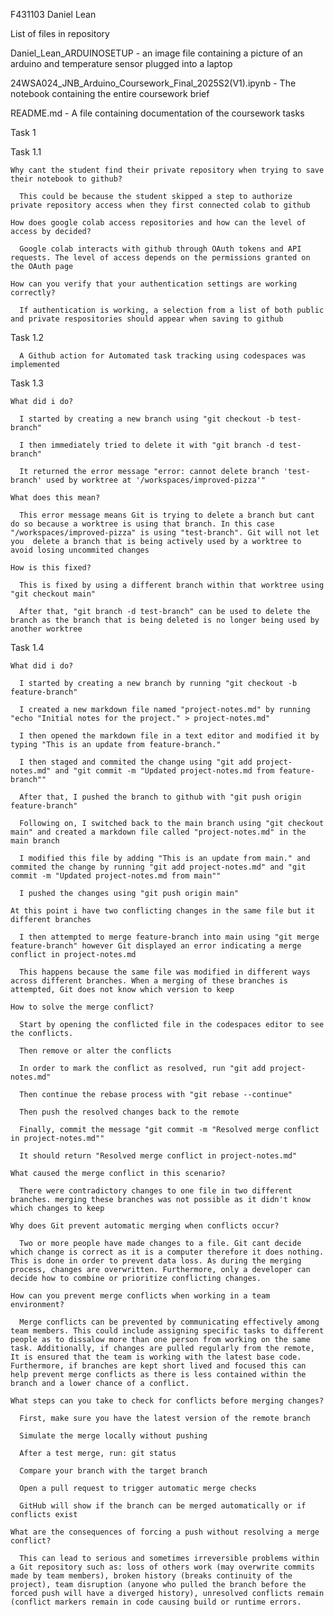 F431103
Daniel Lean

List of files in repository

  Daniel_Lean_ARDUINOSETUP - an image file containing a picture of an arduino and temperature sensor plugged into a laptop
  
  24WSA024_JNB_Arduino_Coursework_Final_2025S2(V1).ipynb - The notebook containing the entire coursework brief
  
  README.md - A file containing documentation of the coursework tasks

Task 1

  Task 1.1 

    Why cant the student find their private repository when trying to save their notebook to github?

      This could be because the student skipped a step to authorize private repository access when they first connected colab to github

    How does google colab access repositories and how can the level of access by decided?

      Google colab interacts with github through OAuth tokens and API requests. The level of access depends on the permissions granted on the OAuth page

    How can you verify that your authentication settings are working correctly?

      If authentication is working, a selection from a list of both public and private respositories should appear when saving to github
      

  Task 1.2

      A Github action for Automated task tracking using codespaces was implemented
      

  Task 1.3

    What did i do?
    
      I started by creating a new branch using "git checkout -b test-branch"

      I then immediately tried to delete it with "git branch -d test-branch"

      It returned the error message "error: cannot delete branch 'test-branch' used by worktree at '/workspaces/improved-pizza'"

    What does this mean?
    
      This error message means Git is trying to delete a branch but cant do so because a worktree is using that branch. In this case "/workspaces/improved-pizza" is using "test-branch". Git will not let you  delete a branch that is being actively used by a worktree to avoid losing uncommited changes

    How is this fixed?

      This is fixed by using a different branch within that worktree using "git checkout main"

      After that, "git branch -d test-branch" can be used to delete the branch as the branch that is being deleted is no longer being used by another worktree
      

  Task 1.4

    What did i do?

      I started by creating a new branch by running "git checkout -b feature-branch"

      I created a new markdown file named "project-notes.md" by running "echo "Initial notes for the project." > project-notes.md"

      I then opened the markdown file in a text editor and modified it by typing "This is an update from feature-branch."

      I then staged and commited the change using "git add project-notes.md" and "git commit -m "Updated project-notes.md from feature-branch""

      After that, I pushed the branch to github with "git push origin feature-branch"

      Following on, I switched back to the main branch using "git checkout main" and created a markdown file called "project-notes.md" in the main branch

      I modified this file by adding "This is an update from main." and commited the change by running "git add project-notes.md" and "git commit -m "Updated project-notes.md from main""

      I pushed the changes using "git push origin main"

    At this point i have two conflicting changes in the same file but it different branches

      I then attempted to merge feature-branch into main using "git merge feature-branch" however Git displayed an error indicating a merge conflict in project-notes.md 

      This happens because the same file was modified in different ways across different branches. When a merging of these branches is attempted, Git does not know which version to keep

    How to solve the merge conflict?

      Start by opening the conflicted file in the codespaces editor to see the conflicts. 

      Then remove or alter the conflicts

      In order to mark the conflict as resolved, run "git add project-notes.md"

      Then continue the rebase process with "git rebase --continue"

      Then push the resolved changes back to the remote

      Finally, commit the message "git commit -m "Resolved merge conflict in project-notes.md""

      It should return "Resolved merge conflict in project-notes.md"

    What caused the merge conflict in this scenario?

      There were contradictory changes to one file in two different branches. merging these branches was not possible as it didn't know which changes to keep

    Why does Git prevent automatic merging when conflicts occur?

      Two or more people have made changes to a file. Git cant decide which change is correct as it is a computer therefore it does nothing. This is done in order to prevent data loss. As during the merging process, changes are overwritten. Furthermore, only a developer can decide how to combine or prioritize conflicting changes.

    How can you prevent merge conflicts when working in a team environment?

      Merge conflicts can be prevented by communicating effectively among team members. This could include assigning specific tasks to different people as to dissalow more than one person from working on the same task. Additionally, if changes are pulled regularly from the remote, It is ensured that the team is working with the latest base code. Furthermore, if branches are kept short lived and focused this can help prevent merge conflicts as there is less contained within the branch and a lower chance of a conflict.

    What steps can you take to check for conflicts before merging changes?

      First, make sure you have the latest version of the remote branch

      Simulate the merge locally without pushing

      After a test merge, run: git status

      Compare your branch with the target branch

      Open a pull request to trigger automatic merge checks
      
      GitHub will show if the branch can be merged automatically or if conflicts exist

    What are the consequences of forcing a push without resolving a merge conflict?

      This can lead to serious and sometimes irreversible problems within a Git repository such as: loss of others work (may overwrite commits made by team members), broken history (breaks continuity of the project), team disruption (anyone who pulled the branch before the forced push will have a diverged history), unresolved conflicts remain (conflict markers remain in code causing build or runtime errors.
      







  

      


    



     
